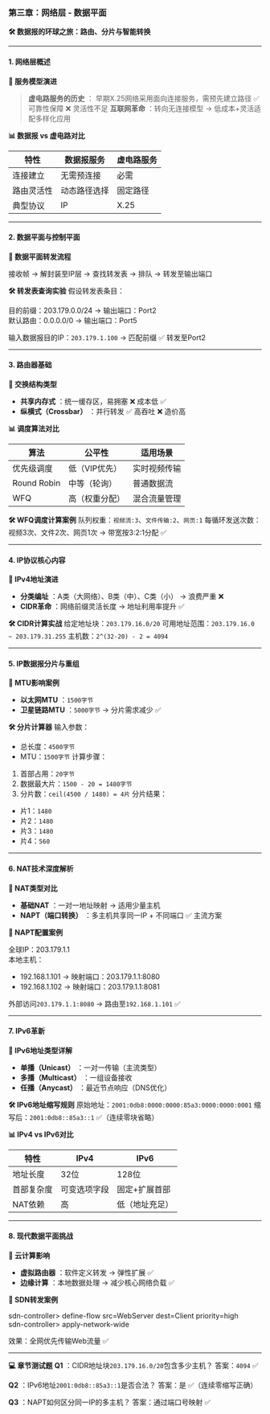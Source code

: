 ### **第三章：网络层 - 数据平面**

**🛠 数据报的环球之旅：路由、分片与智能转换**

------

#### 1. 网络层概述

**📌 服务模型演进**

> **虚电路服务的历史** ：
> 早期X.25网络采用面向连接服务，需预先建立路径 ✅ 可靠性保障 ❌ 灵活性不足
> **互联网革命** ：转向无连接模型 → 低成本+灵活适配多样化应用 

**📊 数据报 vs 虚电路对比**

| **特性**   | **数据报服务** | **虚电路服务** |
| ---------- | -------------- | -------------- |
| 连接建立   | 无需预连接     | 必需           |
| 路由灵活性 | 动态路径选择   | 固定路径       |
| 典型协议   | IP             | X.25           |



------

#### 2. 数据平面与控制平面

**🔵 数据平面转发流程**

接收帧 → 解封装至IP层 → 查找转发表 → 排队 → 转发至输出端口

**🛠 转发表查询实验**
假设转发表条目：

目的前缀：203.179.0.0/24 → 输出端口：Port2  
默认路由：0.0.0.0/0 → 输出端口：Port5  

输入数据报目的IP：`203.179.1.100` → 匹配前缀 ✅ 转发至Port2

------

#### 3. 路由器基础

**📌 交换结构类型**

- **共享内存式** ：统一缓存区，易拥塞 ❌ 成本低 ✅
- **纵横式（Crossbar）** ：并行转发 ✅ 高吞吐 ❌ 造价高

**📊 调度算法对比**

| **算法**    | **公平性**     | **适用场景** |
| ----------- | -------------- | ------------ |
| 优先级调度  | 低（VIP优先）  | 实时视频传输 |
| Round Robin | 中等（轮询）   | 普通数据流   |
| WFQ         | 高（权重分配） | 混合流量管理 |



**🛠 WFQ调度计算案例**
队列权重：`视频流:3`、`文件传输:2`、`网页:1`
每循环发送次数：视频3次、文件2次、网页1次 → 带宽按3:2:1分配 ✅

------

#### 4. IP协议核心内容

**🔵 IPv4地址演进**

- **分类编址** ：A类（大网络）、B类（中）、C类（小） → 浪费严重 ❌
- **CIDR革命** ：网络前缀灵活长度 → 地址利用率提升 ✅

**🛠 CIDR计算实战**
给定地址块：`203.179.16.0/20`
可用地址范围：`203.179.16.0 ~ 203.179.31.255`
主机数：`2^(32-20) - 2 = 4094`

------

#### 5. IP数据报分片与重组

**📌 MTU影响案例**

- **以太网MTU** ：`1500字节`
- **卫星链路MTU** ：`5000字节` → 分片需求减少 ✅

**🛠 分片计算器**
输入参数：

- 总长度：`4500字节`
- MTU：`1500字节`
  计算步骤：

1. 首部占用：`20字节`
2. 数据最大片：`1500 - 20 = 1480字节`
3. 分片数：`ceil(4500 / 1480) = 4片`
   分片结果：

- 片1：`1480`
- 片2：`1480`
- 片3：`1480`
- 片4：`560`

------

#### 6. NAT技术深度解析

**📌 NAT类型对比**

- **基础NAT** ：一对一地址映射 → 适用少量主机
- **NAPT（端口转换）** ：多主机共享同一IP + 不同端口 ✅ 主流方案

**🔵 NAPT配置案例**

全球IP：203.179.1.1  
本地主机：  
- 192.168.1.101 → 映射端口：203.179.1.1:8080  
- 192.168.1.102 → 映射端口：203.179.1.1:8081  

外部访问`203.179.1.1:8080` → 路由至`192.168.1.101` ✅

------

#### 7. IPv6革新

**📌 IPv6地址类型详解**

- **单播（Unicast）** ：一对一传输（主流类型）
- **多播（Multicast）** ：一组设备接收
- **任播（Anycast）** ：最近节点响应（DNS优化）

**🛠 IPv6地址缩写规则**
原始地址：`2001:0db8:0000:0000:85a3:0000:0000:0001`
缩写后：`2001:0db8::85a3::1` ✅（连续零块省略）

**📊 IPv4 vs IPv6对比**

| **特性**   | **IPv4**     | **IPv6**       |
| ---------- | ------------ | -------------- |
| 地址长度   | 32位         | 128位          |
| 首部复杂度 | 可变选项字段 | 固定+扩展首部  |
| NAT依赖    | 高           | 低（地址充足） |

------

#### 8. 现代数据平面挑战

**📌 云计算影响**

- **虚拟路由器** ：软件定义转发 → 弹性扩展 ✅
- **边缘计算** ：本地数据处理 → 减少核心网络负载 ✅

**🔵 SDN转发案例**

sdn-controller> define-flow src=WebServer dest=Client priority=high  
sdn-controller> apply-network-wide  

效果：全网优先传输Web流量 ✅

------

**💻 章节测试题**
**Q1** ：CIDR地址块`203.179.16.0/20`包含多少主机？
答案：`4094` ✅

**Q2** ：IPv6地址`2001:0db8::85a3::1`是否合法？
答案：是 ✅（连续零缩写正确）

**Q3** ：NAPT如何区分同一IP的多主机？
答案：通过端口号映射 ✅
